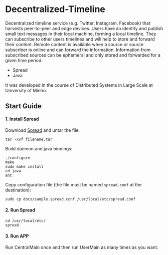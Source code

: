 # Decentralized-Timeline

Decentralized timeline service (e.g. Twitter, Instagram, Facebook) that harvests peer-to-peer and edge devices. Users have an identity and publish small text messages in their local machine, forming a local timeline. They can subscribe to other users timelines and will help to store and forward their content. Remote content is available when a source or source subscriber is online and can forward the information. Information from subscribed sources can be ephemeral and only stored and forwarded for a given time period.

* Spread
* Java

It was developed in the course of Distributed Systems in Large Scale at University of Minho.

## Start Guide

#### 1. Install Spread
Download [Spread](http://www.spread.org/download.html) and untar the file.
  ```
  tar -xvf filename.tar
  ```

Build daemon and java bindings:
  ```
  ./configure
  make
  sudo make install
  cd java
  ant
  ```

Copy configuration file (the file must be named `spread.conf` at the destination):
  ```
  sudo cp docs/sample.spread.conf /usr/local/etc/spread.conf
  ```

#### 2. Run Spread
  ```
  cd /usr/local/etc/
  spread
  ```
  
#### 3. Run APP
Run CentralMain once and then run UserMain as many times as you want.

